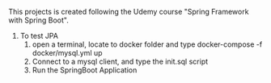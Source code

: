 This projects is created following the Udemy course "Spring Framework with Spring Boot".


1. To test JPA
    1. open a terminal, locate to docker folder and type
       docker-compose -f docker/mysql.yml up
    2. Connect to a mysql client, and type the init.sql script
    3. Run the SpringBoot Application